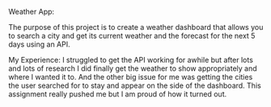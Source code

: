 Weather App: 

The purpose of this project is to create a weather dashboard that allows you to search a city and get its current weather and the forecast for the next 5 days using an API. 

My Experience: 
I struggled to get the API working for awhile but after lots and lots of research I did finally get the weather to show appropriately and where I wanted it to. And the other big issue for me was getting the cities the user searched for to stay and appear on the side of the dashboard. This assignment really pushed me but I am proud of how it turned out. 